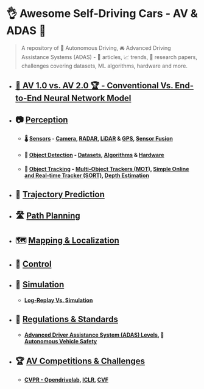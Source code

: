 # :ok_hand: Awesome Self-Driving Cars - AV & ADAS :car:

> A repository of :car: Autonomous Driving, :oncoming_automobile: Advanced Driving Assistance Systems (ADAS) -  :open_book: articles, :chart_with_upwards_trend: trends, :scroll: research papers, challenges covering datasets, ML algorithms, hardware and more.

- ## [:2nd_place_medal: AV 1.0 vs. AV 2.0 :trophy: - Conventional Vs. End-to-End Neural Network Model]()
- ## :camera: [Perception](docs/perception.md)
  - #### :thermometer: [Sensors]() - [Camera](), [RADAR](), [LiDAR](docs/lidar.md) & [GPS](), [Sensor Fusion](docs/sensor-fusion.md)
  - #### :vertical_traffic_light: [Object Detection]() - [Datasets](), [Algorithms]() & [Hardware]()
  - #### :minibus: [Object Tracking]() - [Multi-Object Trackers (MOT)](), [Simple Online and Real-time Tracker (SORT)](), [Depth Estimation]()
- ## :blue_car: [Trajectory Prediction](docs/prediction.md)
- ## :motorway: [Path Planning](docs/docs/planning.md)
- ## :world_map: [Mapping & Localization](docs/mapping.md)
- ## :compass: [Control](control.md)
- ## :city_sunset: [Simulation](docs/simulation.md)
  - #### [Log-Replay Vs. Simulation]()
- ## :medal_sports: [Regulations & Standards](docs/regulations.md)
  - #### [Advanced Driver Assistance System (ADAS) Levels](), :safety_vest: [Autonomous Vehicle Safety]()
- ## :trophy: [AV Competitions & Challenges](docs/competitons.md)
  - #### [CVPR - Opendrivelab](https://opendrivelab.com/challenge2024/), [ICLR](https://iclr.cc/), [CVF](https://www.thecvf.com)

